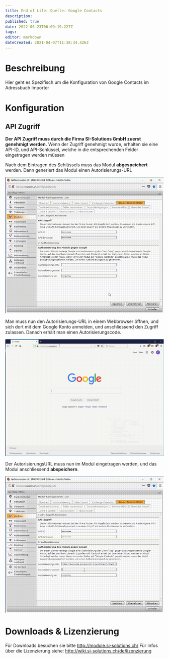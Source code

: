 ```yaml
---
title: End of Life: Quelle: Google Contacts
description: 
published: true
date: 2022-06-23T06:09:19.227Z
tags: 
editor: markdown
dateCreated: 2021-04-07T11:38:34.426Z
---
```


# Beschreibung
Hier geht es Spezifisch um die Konfiguration von Google Contacts im Adressbuch Importer
# Konfiguration
## API Zugriff
**Der API Zugriff muss durch die Firma SI-Solutions GmbH zuerst genehmigt werden.**
Wenn der Zugriff genehmigt wurde, erhalten sie eine API-ID, und API-Schlüssel, welche in die entsprechenden Felder eingetragen werden müssen

Nach dem Eintragen des Schlüssels muss das Modul **abgespeichert** werden.
Dann generiert das Modul einen Autorisierungs-URL

![Gchowto 1](/uploads/adressbuch-importer/gchowto-1.gif "Gchowto 1")

Man muss nun den Autorisierungs-URL in einem Webbrowser öffnen, und sich dort mit dem Google Konto anmelden, und anschliessend den Zugriff zulassen.
Danach erhält man einen Autorisierungscode.

![Gchowto 2](/uploads/adressbuch-importer/gchowto-2.gif "Gchowto 2")

Der AutorisierungsURL muss nun im Modul eingetragen werden, und das Modul anschliessend **abspeichern**.

![Gchowto 3](/uploads/adressbuch-importer/gchowto-3.gif "Gchowto 3")

# Downloads & Lizenzierung
Für Downloads besuchen sie bitte http://module.si-solutions.ch/
Für Infos über die Lizenzierung siehe: http://wiki.si-solutions.ch/de/lizenzierung